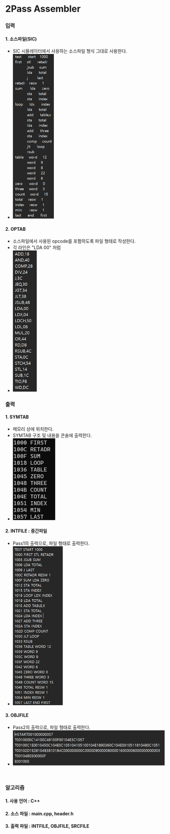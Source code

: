 # 2Pass Assembler

### 입력
#### 1. 소스파일(SIC) 
- SIC 시뮬레이터에서 사용하는 소스파일 형식 그대로 사용한다.
- <img src = "image/sourcefile.png">

#### 2. OPTAB
- 소스파일에서 사용된 opcode를 포함하도록 파일 형태로 작성한다.
- 각 라인은 "LDA 00" 처럼
- <img src = "image/optable.png">

### 출력
#### 1. SYMTAB
- 메모리 상에 위치한다.
- SYMTAB 구조 및 내용을 콘솔에 출력한다.
- <img src = "image/symboltable.png">

#### 2. INTFILE : 중간파일
- Pass1의 출력으로, 파일 형태로 출력한다.
- <img src = "image/intfile.png">

#### 3. OBJFILE
- Pass2의 출력으로, 파일 형태로 출력한다.
- <img src = "image/objfile.png">
<br>

### 알고리즘
#### 1. 사용 언어 : C++
#### 2. 소스 파일 : main.cpp, header.h
#### 3. 출력 파일 : INTFILE, OBJFILE, SRCFILE